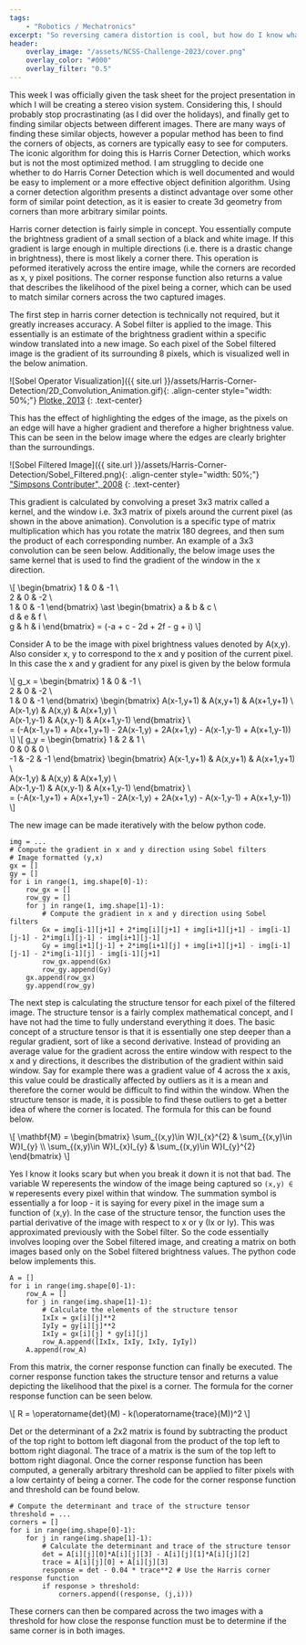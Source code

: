```yaml
---
tags: 
    - "Robotics / Mechatronics"
excerpt: "So reversing camera distortion is cool, but how do I know what points to triangulate?"
header:
    overlay_image: "/assets/NCSS-Challenge-2023/cover.png"
    overlay_color: "#000"
    overlay_filter: "0.5"
---
```


This week I was officially given the task sheet for the project presentation in which I will be creating a stereo vision system. Considering this, I should probably stop procrastinating (as I did over the holidays), and finally get to finding similar objects between different images. There are many ways of finding these similar objects, however a popular method has been to find the corners of objects, as corners are typically easy to see for computers. The iconic algorithm for doing this is Harris Corner Detection, which works but is not the most optimized method. I am struggling to decide one whether to do Harris Corner Detection which is well documented and would be easy to implement or a more effective object definition algorithm. Using a corner detection algorithm presents a distinct advantage over some other form of similar point detection, as it is easier to create 3d geometry from corners than more arbitrary similar points.

Harris corner detection is fairly simple in concept. You essentially compute the brightness gradient of a small section of a black and white image. If this gradient is large enough in multiple directions (i.e. there is a drastic change in brightness), there is most likely a corner there. This operation is peformed iteratively across the entire image, while the corners are recorded as x, y pixel positions. The corner response function also returns a value that describes the likelihood of the pixel being a corner, which can be used to match similar corners across the two captured images.

The first step in harris corner detection is technically not required, but it greatly increases accuracy. A Sobel filter is applied to the image. This essentially is an estimate of the brightness gradient within a specific window translated into a new image. So each pixel of the Sobel filtered image is the gradient of its surrounding 8 pixels, which is visualized well in the below animation.

![Sobel Operator Visualization]({{ site.url }}/assets/Harris-Corner-Detection/2D_Convolution_Animation.gif){: .align-center style="width: 50%;"}
[Plotke, 2013](https://en.wikipedia.org/wiki/Kernel_(image_processing)#/media/File:2D_Convolution_Animation.gif)
{: .text-center}

This has the effect of highlighting the edges of the image, as the pixels on an edge will have a higher gradient and therefore a higher brightness value. This can be seen in the below image where the edges are clearly brighter than the surroundings.

![Sobel Filtered Image]({{ site.url }}/assets/Harris-Corner-Detection/Sobel_Filtered.png){: .align-center style="width: 50%;"}
["Simpsons Contributer", 2008](https://en.wikipedia.org/wiki/Sobel_operator#/media/File:Valve_sobel_(3).PNG)
{: .text-center}

This gradient is calculated by convolving a preset 3x3 matrix called a kernel, and the window i.e. 3x3 matrix of pixels around the current pixel (as shown in the above animation). Convolution is a specific type of matrix multiplication which has you rotate the matrix 180 degrees, and then sum the product of each corresponding number. An example of a 3x3 convolution can be seen below. Additionally, the below image uses the same kernel that is used to find the gradient of the window in the x direction.

\\[
\begin{bmatrix}
1 & 0 & -1 \\\
2 & 0 & -2 \\\
1 & 0 & -1
\end{bmatrix}
\ast
\begin{bmatrix}
a & b & c \\\
d & e & f \\\
g & h & i
\end{bmatrix} 
= (-a + c - 2d + 2f - g + i)
\\]

Consider A to be the image with pixel brightness values denoted by A(x,y). Also consider x, y to correspond to the x and y position of the current pixel. In this case the x and y gradient for any pixel is given by the below formula

\\[
g_x = \begin{bmatrix}
1 & 0 & -1 \\\
2 & 0 & -2 \\\
1 & 0 & -1
\end{bmatrix}
\begin{bmatrix}
A(x-1,y+1) & A(x,y+1) & A(x+1,y+1) \\\
A(x-1,y) & A(x,y) & A(x+1,y) \\\
A(x-1,y-1) & A(x,y-1) & A(x+1,y-1)
\end{bmatrix} \\\
= (-A(x-1,y+1) + A(x+1,y+1) - 2A(x-1,y) + 2A(x+1,y) - A(x-1,y-1) + A(x+1,y-1))
\\]
\\[
g_y = \begin{bmatrix}
1 & 2 & 1 \\\
0 & 0 & 0 \\\
-1 & -2 & -1
\end{bmatrix}
\begin{bmatrix}
A(x-1,y+1) & A(x,y+1) & A(x+1,y+1) \\\
A(x-1,y) & A(x,y) & A(x+1,y) \\\
A(x-1,y-1) & A(x,y-1) & A(x+1,y-1)
\end{bmatrix} \\\
= (-A(x-1,y+1) + A(x+1,y+1) - 2A(x-1,y) + 2A(x+1,y) - A(x-1,y-1) + A(x+1,y-1))
\\]

The new image can be made iteratively with the below python code.

<pre><code class="language-python hljs" style="white-space: pre-wrap;">img = ...
# Compute the gradient in x and y direction using Sobel filters
# Image formatted (y,x)
gx = []
gy = []
for i in range(1, img.shape[0]-1):
    row_gx = []
    row_gy = []
    for j in range(1, img.shape[1]-1):
        # Compute the gradient in x and y direction using Sobel filters
        Gx = img[i-1][j+1] + 2*img[i][j+1] + img[i+1][j+1] - img[i-1][j-1] - 2*img[i][j-1] - img[i+1][j-1] 
        Gy = img[i+1][j-1] + 2*img[i+1][j] + img[i+1][j+1] - img[i-1][j-1] - 2*img[i-1][j] - img[i-1][j+1]
        row_gx.append(Gx)
        row_gy.append(Gy)
    gx.append(row_gx)
    gy.append(row_gy)
</code></pre>

The next step is calculating the structure tensor for each pixel of the filtered image. The structure tensor is a fairly complex mathematical concept, and I have not had the time to fully understand everything it does. The basic concept of a structure tensor is that it is essentially one step deeper than a regular gradient, sort of like a second derivative. Instead of providing an average value for the gradient across the entire window with respect to the x and y directions, it describes the distribution of the gradient within said window. Say for example there was a gradient value of 4 across the x axis, this value could be drastically affected by outliers as it is a mean and therefore the corner would be difficult to find within the window. When the structure tensor is made, it is possible to find these outliers to get a better idea of where the corner is located. The formula for this can be found below.

\\[
\mathbf{M} = \begin{bmatrix} \sum_{(x,y)\in W}I_{x}^{2} & \sum_{(x,y)\in W}I_{y} \\\ \sum_{(x,y)\in W}I_{x}I_{y} & \sum_{(x,y)\in W}I_{y}^{2} \end{bmatrix}
\\]

Yes I know it looks scary but when you break it down it is not that bad. The variable W reperesents the window of the image being captured so `(x,y) ∈ W` reperesents every pixel within that window. The summation symbol is essentially a for loop - it is saying for every pixel in the image sum a function of (x,y). In the case of the structure tensor, the function uses the partial derivative of the image with respect to x or y (Ix or Iy). This was approximated previously with the Sobel filter. So the code essentially involves looping over the Sobel filtered image, and creating a matrix on both images based only on the Sobel filtered brightness values. The python code below implements this.

<pre><code class="language-python hljs" style="white-space: pre-wrap;">A = []
for i in range(img.shape[0]-1):
    row_A = []
    for j in range(img.shape[1]-1):
        # Calculate the elements of the structure tensor
        IxIx = gx[i][j]**2
        IyIy = gy[i][j]**2
        IxIy = gx[i][j] * gy[i][j]
        row_A.append([IxIx, IxIy, IxIy, IyIy])
    A.append(row_A)
</code></pre>

From this matrix, the corner response function can finally be executed. The corner response function takes the structure tensor and returns a value depicting the likelihood that the pixel is a corner. The formula for the corner response function can be seen below.

\\[
R = \operatorname{det}(M) - k(\operatorname{trace}(M))^2
\\]

Det or the determinant of a 2x2 matrix is found by subtracting the product of the top right to bottom left diagonal from the product of the top left to bottom right diagonal. The trace of a matrix is the sum of the top left to bottom right diagonal. Once the corner response function has been computed, a generally arbitrary threshold can be applied to filter pixels with a low certainty of being a corner. The code for the corner response function and threshold can be found below.

<pre><code class="language-python hljs" style="white-space: pre-wrap;"># Compute the determinant and trace of the structure tensor
threshold = ...
corners = []
for i in range(img.shape[0]-1):
    for j in range(img.shape[1]-1):
        # Calculate the determinant and trace of the structure tensor
        det = A[i][j][0]*A[i][j][3] - A[i][j][1]*A[i][j][2]
        trace = A[i][j][0] + A[i][j][3]
        response = det - 0.04 * trace**2 # Use the Harris corner response function
        if response > threshold:
            corners.append((response, (j,i)))
</code></pre>

These corners can then be compared across the two images with a threshold for how close the response function must be to determine if the same corner is in both images. 

